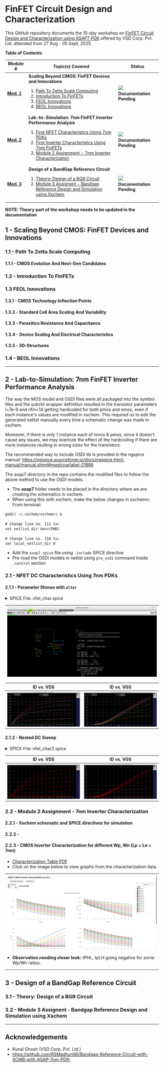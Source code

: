 # FinFET Circuit Design and Characterization
This GitHub repository documents the 10-day workshop on [FinFET Circuit Design and Characterization using ASAP7 PDK](https://www.vlsisystemdesign.com/7nm) offered by VSD Corp. Pvt. Ltd. attended from 27 Aug - 05 Sept, 2025.
<br/>

**Table of Contents**

 | Module # | Topic(s) Covered | Status |
 |---|---|---|
 |[**Mod. 1**]() | **Scaling Beyond CMOS: FinFET Devices and Innovations** <br> <ol> <li>[Path To Zetta Scale Computing]()</li> <li>[Introduction To FinFETs]()</li> <li>[FEOL Innovations]()</li> <li>[BEOL Innovations]()</li> </ol> | ![](https://progress-bar.xyz/50/?title=InProgress) <br> **Documentation Pending** |
 |[**Mod. 2**]() | **Lab-to-Simulation: 7nm FinFET Inverter Performance Analysis** <br> <ol> <li>[First NFET Characteristics Using 7nm PDKs]()</li> <li>[First Inverter Characteristics Using 7nm FinFETs]()</li><li>[Module 2 Assignment - 7nm Inverter Characterization]()</li> </ol> | ![](https://progress-bar.xyz/50/?title=InProgress) <br> **Documentation Pending** |
 |[**Mod. 3**]() | **Design of a BandGap Reference Circuit** <br> <ol> <li>[Theory: Design of a BGR Circuit]()</li> <li>[Module 3 Assignent - Bandgap Reference Design and Simulation using Xschem]()</li> </ol> | ![](https://progress-bar.xyz/50/?title=InProgress) <br> **Documentation Pending** |

**NOTE: Theory part of the workshop needs to be updated in the documentation**
## 1 - Scaling Beyond CMOS: FinFET Devices and Innovations
### 1.1 - Path To Zetta Scale Computing
#### 1.1.1 - CMOS Evolution And Next-Gen Candidates
### 1.2 - Introduction To FinFETs
### 1.3 FEOL Innovations
#### 1.3.1 - CMOS Technology Inflection Points
#### 1.3.2 - Standard Cell Area Scaling And Variability
#### 1.3.3 - Parasitics Resistance And Capacitance
#### 1.3.4 - Device Scaling And Electrical Characteristics
#### 1.3.5 - 3D-Structures
### 1.4 - BEOL Innovations
_________________________________________________________________________________________________________  

## 2 - Lab-to-Simulation: 7nm FinFET Inverter Performance Analysis
The way the MOS model and OSDI files were all packaged into the symbol files
and the subckt wrapper definition resulted in the transistor parameters l=7e-9 and nfin=14 getting hardcoded for both pmos and nmos, even if each instance's values are modified in xschem. This required us to edit the generated netlist manually every time a schematic change was made in xschem.  

Moreover, if there is only 1 instance each of nmos & pmos, since it doesn't cause any issues,
we may overlook the effect of the hardcoding if there are more instances reulting in wrong sizes for the transistors.  

The recommended way to include OSDI lib is provided in the ngspice manual:
https://ngspice.sourceforge.io/docs/ngspice-html-manual/manual.xhtml#magicparlabel-21886  

The asap7 directory in the repo contains the modified files to follow the above method to use the OSDI models.  

  - The **asap7** folder needs to be placed in the directory where we are creating the schematics in xschem.
  - When using this with xschem, make the below changes in xschemrc
  From terminal:
  ```
  gedit ~/.xschem/xschemrc &
  
  # Change line no. 111 to:
  set netlist_dir $env(PWD)
  
  # Change line no. 118 to:
  set local_netlist_dir 0
  ```
  - Add the `asap7.spice` file using `.include` SPICE directive
  - Pre-load the OSDI models in netlist using `pre_osdi` command inside `.control` section

### 2.1 - NFET DC Characteristics Using 7nm PDKs
#### 2.1.1 - Parameter Shmoo with `alter`
<details> <summary> SPICE File: nfet_char.spice </summary>

```
** sch_path: /home/vsduser/Desktop/asap_7nm_Xschem/nfet_char.sch
**.subckt nfet_char
VGS G GND 0.8
VDS D GND 0.8
Xnfet1 D G GND GND asap_7nm_nfet l=7e-9 nfin=14
**** begin user architecture code
* ==========================================
* NFET DC Characterization
* ==========================================
.include ./asap7/asap7.spice

.control
pre_osdi ./asap7/bsimcmg.osdi
run

let VDS_Val     = 0
let VDS_Max     = 0.8
let VDS_incr_step = 0.1

let VGS_Val     = 0
let VGS_Max     = 0.8
let VGS_incr_step = 0.1

** TRANSFER CHARACTERISTICS
dowhile VDS_Val <= VDS_Max
    dc VGS 0 0.8 0.01
    alter VDS VDS_Val
    run
    let VDS_Val = VDS_Val + VDS_incr_step
end

** OUTPUT CHARACTERISTICS
dowhile VGS_Val <= VGS_Max
    dc VDS 0 0.8 0.01
    alter VGS VGS_Val
    run
    let VGS_Val = VGS_Val + VGS_incr_step
end

** ID vs VGS for different VDS
plot (-dc1.VDS#branch) (-dc2.VDS#branch) (-dc3.VDS#branch) (-dc4.VDS#branch) (-dc5.VDS#branch) (-dc6.VDS#branch) (-dc7.VDS#branch) (-dc8.VDS#branch) (-dc9.VDS#branch)

** ID vs VDS for different VGS
plot (-dc10.VDS#branch) (-dc11.VDS#branch) (-dc12.VDS#branch) (-dc13.VDS#branch) (-dc14.VDS#branch) (-dc15.VDS#branch) (-dc16.VDS#branch) (-dc17.VDS#branch) (-dc18.VDS#branch)
.endc

**** end user architecture code
**.ends
.GLOBAL GND
.end
```
</details>

| ![lab1_nfet_char_schematic_alterparam](/docs/images/lab1_nfet_char_schematic_alterparam.png) |
|:---:|

| ID vs. VDS | ID vs. VGS |
|:---:|:---:|
| ![lab1_nfet_char_IdVds_alterparam](/docs/images/lab1_nfet_char_IdVds_alterparam.png) | ![lab1_nfet_char_IdVgs_alterparam](/docs/images/lab1_nfet_char_IdVgs_alterparam.png) |

#### 2.1.2 - Nested DC Sweep
<details> <summary> SPICE File: nfet_char2.spice </summary>

```
** sch_path: /home/vsduser/Desktop/asap_7nm_Xschem/nfet_char2.sch
**.subckt nfet_char2
VGS G GND 0.7
VDS D GND 0.7
Xnfet1 D G GND GND asap_7nm_nfet l=7e-9 nfin=56
**** begin user architecture code

* ==========================================
* NFET DC Characterization
* ==========================================
.include ./asap7/asap7.spice

.control
pre_osdi ./asap7/bsimcmg.osdi
run
* =================================================
* 1) TRANSFER CHARACTERISTICS (Id vs Vgs for each Vds)
* First sweep is the inner loop (Vgs), second is the outer loop (Vds)
dc VGS 0 0.8 0.01 VDS 0 0.8 0.1
plot -i(VDS) vs v(G)

* =================================================
* 2) OUTPUT CHARACTERISTICS (Id vs Vds for each Vgs)
* First sweep is the inner loop (Vds), second is the outer loop (Vgs)
dc VDS 0 0.8 0.01 VGS 0 0.8 0.1
plot -i(VDS) vs v(D)
.endc

**** end user architecture code
**.ends
.GLOBAL GND
.end
```
</details>

| ID vs. VDS | ID vs. VGS |
|:---:|:---:|
| ![lab1_nfet_char_IdVds_nested_DCSweep](/docs/images/lab1_nfet_char_IdVds_nested_DCSweep.png) | ![lab1_nfet_char_IdVgs_nested_DCSweep](/docs/images/lab1_nfet_char_IdVgs_nested_DCSweep.png) |



### 2.2 - Module 2 Assignment - 7nm Inverter Characterization

#### 2.2.1 - Xschem schematic and SPICE directives for simulation

#### 2.2.2 - 

#### 2.2.3 - CMOS Inverter Characterization for different Wp, Wn (Lp = Ln = 7nm)
  - [Characterization Table PDF](./docs/pdf/Module2_Assignment_CMOSInverterChar.pdf)
  - Click on the image below to view graphs from the characterization data.  

  |[![asap7_CMOS_Inverter_char](/docs/images/Asgnmt_cmos_inverter_char_plots.png)](https://htmlpreview.github.io/?https://raw.githubusercontent.com/arunkpv/vsd_asap7_workshop/refs/heads/main/docs/html/cmos_inv_plot.html)|
  |:---:|
  - **Observation needing closer look:** tPHL, tpLH going negative for some Wp/Wn ratios.

_________________________________________________________________________________________________________  

## 3 - Design of a BandGap Reference Circuit
### 3.1 - Theory: Design of a BGR Circuit
### 3.2 - Module 3 Assignent - Bandgap Reference Design and Simulation using Xschem
_________________________________________________________________________________________________________  

## Acknowledgements
 - Kunal Ghosh (VSD Corp. Pvt. Ltd.)
 - https://github.com/RSMadhuri66/Bandgap-Reference-Circuit-with-SCMB-with-ASAP-7nm-PDK-


